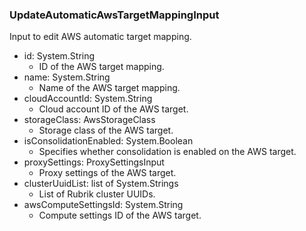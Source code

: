 ### UpdateAutomaticAwsTargetMappingInput
Input to edit AWS automatic target mapping.

- id: System.String
  - ID of the AWS target mapping.
- name: System.String
  - Name of the AWS target mapping.
- cloudAccountId: System.String
  - Cloud account ID of the AWS target.
- storageClass: AwsStorageClass
  - Storage class of the AWS target.
- isConsolidationEnabled: System.Boolean
  - Specifies whether consolidation is enabled on the AWS target.
- proxySettings: ProxySettingsInput
  - Proxy settings of the AWS target.
- clusterUuidList: list of System.Strings
  - List of Rubrik cluster UUIDs.
- awsComputeSettingsId: System.String
  - Compute settings ID of the AWS target.
